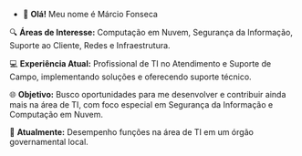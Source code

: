 - 👋 **Olá!** Meu nome é Márcio Fonseca

🔍 **Áreas de Interesse:** Computação em Nuvem, Segurança da Informação, Suporte ao Cliente, Redes e Infraestrutura.

💻 **Experiência Atual:** Profissional de TI no Atendimento e Suporte de Campo, implementando soluções e oferecendo suporte técnico.

🌐 **Objetivo:** Busco oportunidades para me desenvolver e contribuir ainda mais na área de TI, com foco especial em Segurança da Informação e Computação em Nuvem.

💼 **Atualmente:** Desempenho funções na área de TI em um órgão governamental local.
<!--
**MarciomrkS/MarciomrkS** is a ✨ _special_ ✨ repository because its `README.md` (this file) appears on your GitHub profile.

Here are some ideas to get you started:

